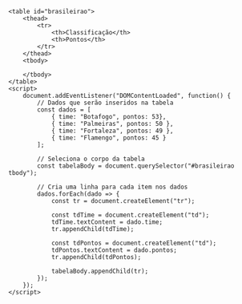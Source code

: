 

    <table id="brasileirao">
        <thead>
            <tr>
                <th>Classificação</th>
                <th>Pontos</th>
            </tr>
        </thead>
        <tbody>

        </tbody>
    </table>
    <script>
        document.addEventListener("DOMContentLoaded", function() {
            // Dados que serão inseridos na tabela
            const dados = [
                { time: "Botafogo", pontos: 53},
                { time: "Palmeiras", pontos: 50 },
                { time: "Fortaleza", pontos: 49 },
                { time: "Flamengo", pontos: 45 }
            ];

            // Seleciona o corpo da tabela
            const tabelaBody = document.querySelector("#brasileirao tbody");

            // Cria uma linha para cada item nos dados
            dados.forEach(dado => {
                const tr = document.createElement("tr");

                const tdTime = document.createElement("td");
                tdTime.textContent = dado.time;
                tr.appendChild(tdTime);

                const tdPontos = document.createElement("td");
                tdPontos.textContent = dado.pontos;
                tr.appendChild(tdPontos);

                tabelaBody.appendChild(tr);
            });
        });
    </script>


